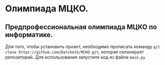 # Олимпиада МЦКО.
## Предпрофессиональная олимпиада МЦКО по информатике.
Для того, чтобы установить проект, необходимо прописать команду `git clone https://github.com/DatcheSS/MCKO.git`, которая склонирует репозиторий.
Для использования запустите код из файла `main.py`
